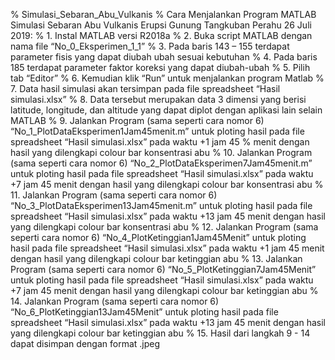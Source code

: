 % Simulasi_Sebaran_Abu_Vulkanis
% Cara Menjalankan Program MATLAB Simulasi Sebaran Abu Vulkanis Erupsi Gunung Tangkuban Perahu 26 Juli 2019:
% 1.	Instal MATLAB versi R2018a
% 2.	Buka script MATLAB dengan nama file “No_0_Eksperimen_1_1”
% 3.	Pada baris 143 – 155 terdapat parameter fisis yang dapat diubah ubah sesuai kebutuhan
% 4.	Pada baris 185 terdapat parameter faktor koreksi yang dapat diubah-ubah
% 5.	Pilih tab “Editor”
% 6.	Kemudian klik “Run” untuk menjalankan program Matlab
% 7.	Data hasil simulasi akan tersimpan pada file spreadsheet “Hasil simulasi.xlsx”
% 8.	Data tersebut merupakan data 3 dimensi yang berisi latitude, longitude, dan altitude yang dapat diplot dengan aplikasi lain selain MATLAB
% 9.	Jalankan Program (sama seperti cara nomor 6) “No_1_PlotDataEksperimen1Jam45menit.m” untuk ploting hasil pada file spreadsheet “Hasil simulasi.xlsx” pada waktu +1 jam 45 % menit dengan hasil yang dilengkapi colour bar konsentrasi abu
% 10.	 Jalankan Program (sama seperti cara nomor 6) “No_2_PlotDataEksperimen7Jam45menit.m” untuk ploting hasil pada file spreadsheet “Hasil simulasi.xlsx” pada waktu +7 jam 45 menit dengan hasil yang dilengkapi colour bar konsentrasi abu
% 11.	Jalankan Program (sama seperti cara nomor 6) “No_3_PlotDataEksperimen13Jam45menit.m” untuk ploting hasil pada file spreadsheet “Hasil simulasi.xlsx” pada waktu +13 jam 45 menit dengan hasil yang dilengkapi colour bar konsentrasi abu
% 12.	Jalankan Program (sama seperti cara nomor 6) “No_4_PlotKetinggian1Jam45Menit” untuk ploting hasil pada file spreadsheet “Hasil simulasi.xlsx” pada waktu +1 jam 45 menit dengan hasil yang dilengkapi colour bar ketinggian abu
% 13.	Jalankan Program (sama seperti cara nomor 6) “No_5_PlotKetinggian7Jam45Menit” untuk ploting hasil pada file spreadsheet “Hasil simulasi.xlsx” pada waktu +7 jam 45 menit dengan hasil yang dilengkapi colour bar ketinggian abu
% 14.	Jalankan Program (sama seperti cara nomor 6) “No_6_PlotKetinggian13Jam45Menit” untuk ploting hasil pada file spreadsheet “Hasil simulasi.xlsx” pada waktu +13 jam 45 menit dengan hasil yang dilengkapi colour bar ketinggian abu
% 15.	Hasil dari langkah 9 - 14 dapat disimpan dengan format .jpeg
